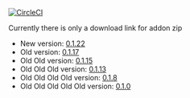 [![CircleCI](https://circleci.com/gh/kodi-connect/kodi-connect-addon.svg?style=svg)](https://circleci.com/gh/kodi-connect/kodi-connect-addon)

Currently there is only a download link for addon zip

* New version: [0.1.22](https://www.dropbox.com/s/e6m5e9hunsihbi3/plugin.video.kodiconnect-0.1.22.zip?dl=1)
* Old version: [0.1.17](https://www.dropbox.com/s/oj9bqe1kzl18y8b/plugin.video.kodiconnect-0.1.17.zip?dl=1)
* Old Old version: [0.1.15](https://www.dropbox.com/s/37a6k3clqii880g/plugin.video.kodiconnect-0.1.15.zip?dl=1)
* Old Old Old version: [0.1.13](https://www.dropbox.com/s/83tskc76ro1vymy/plugin.video.kodiconnect-0.1.13.zip?dl=1)
* Old Old Old Old version: [0.1.8](https://www.dropbox.com/s/t478bot9lbfhcyl/plugin.video.kodiconnect-0.1.8.zip?dl=1)
* Old Old Old Old Old version: [0.1.0](https://www.dropbox.com/s/56ywxlr9gkd4vz6/plugin.video.kodiconnect-0.1.0.zip?dl=1)
